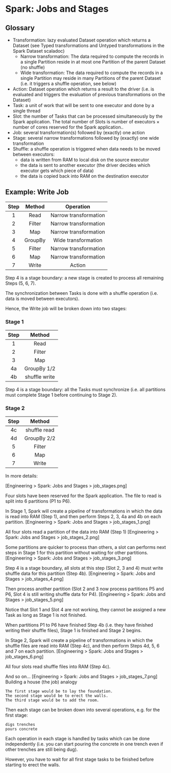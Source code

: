 # Spark: Jobs and Stages

## Glossary

- Transformation: lazy evaluated Dataset operation which returns a Dataset (see Typed transformations and Untyped transformations in the Spark Dataset scaladoc)
  - Narrow transformation: The data required to compute the records in a single Partition reside in at most one Partition of the parent Dataset (no shuffle)
  - Wide transformation: The data required to compute the records in a single Partition may reside in many Partitions of the parent Dataset (i.e. it triggers a shuffle operation, see below)
- Action: Dataset operation which returns a result to the driver (i.e. is evaluated and triggers the evaluation of previous transformations on the Dataset)
- Task: a unit of work that will be sent to one executor and done by a single thread
- Slot: the number of Tasks that can be processed simultaneously by the Spark application. The total number of Slots is number of executors × number of cores reserved for the Spark application..
- Job: several transformation(s) followed by (exactly) one action
- Stage: several narrow transformations followed by (exactly) one wide transformation
- Shuffle: a shuffle operation is triggered when data needs to be moved between executors:
  - data is written from RAM to local disk on the source executor
  - the data is sent to another executor (the driver decides which executor gets which piece of data)
  - the data is copied back into RAM on the destination executor

## Example: Write Job
| Step | Method  | Operation             |
| :--: | :----:  | :-------------------: |
| 1    | Read    | Narrow transformation |
| 2    | Filter  | Narrow transformation |
| 3    | Map     | Narrow transformation |
| 4    | GroupBy | Wide transformation   |
| 5    | Filter  | Narrow transformation |
| 6    | Map     | Narrow transformation |
| 7    | Write   | Action                |

Step 4 is a stage boundary: a new stage is created to process all remaining Steps (5, 6, 7).

The synchronization between Tasks is done with a shuffle operation (i.e. data is moved between executors).

Hence, the Write job will be broken down into two stages:

### Stage 1
| Step    | Method        |
| :--:    | :-----------: |
| 1       | Read          |
| 2       | Filter        |
| 3       | Map           |
| 4a      | GroupBy 1/2   |
| 4b      | shuffle write |

Step 4 is a stage boundary: all the Tasks must synchronize (i.e. all partitions must complete Stage 1 before continuing to Stage 2).

### Stage 2
| Step    | Method       |
| :--:    | :----------: |
| 4c      | shuffle read |
| 4d      | GroupBy 2/2  |
| 5       | Filter       |
| 6       | Map          |
| 7       | Write        |

In more details:

[Engineering > Spark: Jobs and Stages > job_stages.png]

Four slots have been reserved for the Spark application. The file to read is split into 6 partitions (P1 to P6).

In Stage 1, Spark will create a pipeline of transformations in which the data is read into RAM (Step 1), and then perform Steps 2, 3, 4a and 4b on each partition.
[Engineering > Spark: Jobs and Stages > job_stages_1.png]

All four slots read a partition of the data into RAM (Step 1)
[Engineering > Spark: Jobs and Stages > job_stages_2.png]

Some partitions are quicker to process than others, a slot can performs next steps in Stage 1 for this partition without waiting for other partitions.
[Engineering > Spark: Jobs and Stages > job_stages_3.png]

Step 4 is a stage boundary, all slots at this step (Slot 2, 3 and 4) must write shuffle data for this partition (Step 4b).
[Engineering > Spark: Jobs and Stages > job_stages_4.png]

Then process another partition (Slot 2 and 3 now process partitions P5 and P6, Slot 4 is still writing shuffle data for P4).
[Engineering > Spark: Jobs and Stages > job_stages_5.png]

Notice that Slot 1 and Slot 4 are not working, they cannot be assigned a new Task as long as Stage 1 is not finished.

When partitions P1 to P6 have finished Step 4b (i.e. they have finished writing their shuffle files), Stage 1 is finished and Stage 2 begins.

In Stage 2, Spark will create a pipeline of transformations in which the shuffle files are read into RAM (Step 4c), and then perform Steps 4d, 5, 6 and 7 on each partition.
[Engineering > Spark: Jobs and Stages > job_stages_6.png]

All four slots read shuffle files into RAM (Step 4c).

And so on...
[Engineering > Spark: Jobs and Stages > job_stages_7.png]
Building a house (the job) analogy

    The first stage would be to lay the foundation.
    The second stage would be to erect the walls.
    The third stage would be to add the room.

Then each stage can be broken down into several operations, e.g. for the first stage:

    digs trenches
    pours concrete

Each operation in each stage is handled by tasks which can be done independently (i.e. you can start pouring the concrete in one trench even if other trenches are still being dug).

However, you have to wait for all first stage tasks to be finished before starting to erect the walls.




